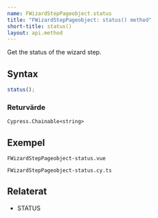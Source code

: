 ```yaml
---
name: FWizardStepPageobject.status
title: "FWizardStepPageobject: status() method"
short-title: status()
layout: api.method
---
```


Get the status of the wizard step.

## Syntax

```ts nocompile nolint
status();
```

### Returvärde

`Cypress.Chainable<string>`

## Exempel

```import static
FWizardStepPageobject-status.vue
```

```import
FWizardStepPageobject-status.cy.ts
```

## Relaterat

- STATUS
